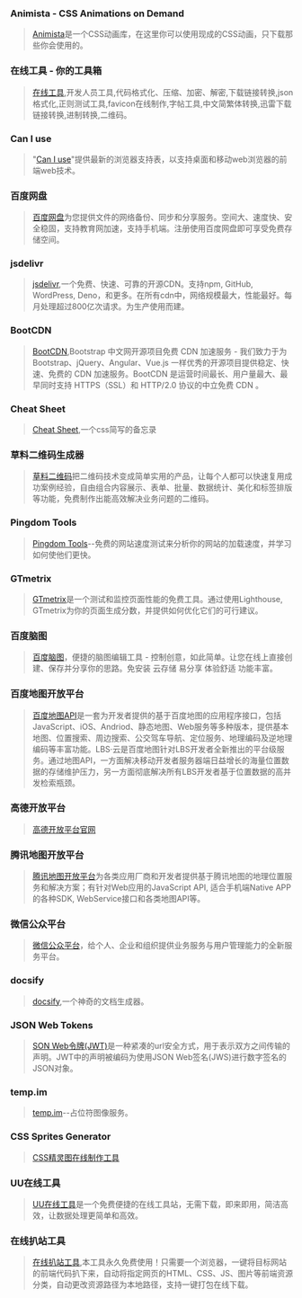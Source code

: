 ### Animista - CSS Animations on Demand
>  [Animista](https://animista.net/)是一个CSS动画库，在这里你可以使用现成的CSS动画，只下载那些你会使用的。

### 在线工具 - 你的工具箱
>  [在线工具](https://tool.lu/),开发人员工具,代码格式化、压缩、加密、解密,下载链接转换,json格式化,正则测试工具,favicon在线制作,字帖工具,中文简繁体转换,迅雷下载链接转换,进制转换,二维码。

### Can I use
>  "[Can I use](https://caniuse.com/)"提供最新的浏览器支持表，以支持桌面和移动web浏览器的前端web技术。

### 百度网盘
>  [百度网盘](https://pan.baidu.com/)为您提供文件的网络备份、同步和分享服务。空间大、速度快、安全稳固，支持教育网加速，支持手机端。注册使用百度网盘即可享受免费存储空间。

### jsdelivr
>  [jsdelivr](https://www.jsdelivr.com/),一个免费、快速、可靠的开源CDN。支持npm, GitHub, WordPress, Deno，和更多。在所有cdn中，网络规模最大，性能最好。每月处理超过800亿次请求。为生产使用而建。

### BootCDN
>  [BootCDN](https://www.bootcdn.cn/),Bootstrap 中文网开源项目免费 CDN 加速服务 - 我们致力于为 Bootstrap、jQuery、Angular、Vue.js 一样优秀的开源项目提供稳定、快速、免费的 CDN 加速服务。BootCDN 是运营时间最长、用户量最大、最早同时支持 HTTPS（SSL）和 HTTP/2.0 协议的中立免费 CDN 。

### Cheat Sheet
>  [Cheat Sheet](https://docs.emmet.io/cheat-sheet/),一个css简写的备忘录

### 草料二维码生成器
>  [草料二维码](https://cli.im/)把二维码技术变成简单实用的产品，让每个人都可以快速复用成功案例经验，自由组合内容展示、表单、批量、数据统计、美化和标签排版等功能，免费制作出能高效解决业务问题的二维码。

### Pingdom Tools
>  [Pingdom Tools](https://tools.pingdom.com/)--免费的网站速度测试来分析你的网站的加载速度，并学习如何使他们更快。

### GTmetrix
>  [GTmetrix](https://gtmetrix.com/)是一个测试和监控页面性能的免费工具。通过使用Lighthouse, GTmetrix为你的页面生成分数，并提供如何优化它们的可行建议。

### 百度脑图
>  [百度脑图](https://naotu.baidu.com/)，便捷的脑图编辑工具 - 控制创意，如此简单。让您在线上直接创建、保存并分享你的思路。免安装 云存储 易分享 体验舒适 功能丰富。

### 百度地图开放平台
>  [百度地图API](https://lbsyun.baidu.com/)是一套为开发者提供的基于百度地图的应用程序接口，包括JavaScript、iOS、Andriod、静态地图、Web服务等多种版本，提供基本地图、位置搜索、周边搜索、公交驾车导航、定位服务、地理编码及逆地理编码等丰富功能。LBS·云是百度地图针对LBS开发者全新推出的平台级服务。通过地图API，一方面解决移动开发者服务器端日益增长的海量位置数据的存储维护压力，另一方面彻底解决所有LBS开发者基于位置数据的高并发检索瓶颈。

### 高德开放平台
> [高德开放平台官网](https://lbs.amap.com/)

### 腾讯地图开放平台
>  [腾讯地图开放平台](https://lbs.qq.com/)为各类应用厂商和开发者提供基于腾讯地图的地理位置服务和解决方案；有针对Web应用的JavaScript API, 适合手机端Native APP的各种SDK, WebService接口和各类地图API等。

### 微信公众平台
>  [微信公众平台](https://mp.weixin.qq.com/)，给个人、企业和组织提供业务服务与用户管理能力的全新服务平台。

### docsify
>  [docsify](https://docsify.js.org/#/),一个神奇的文档生成器。

### JSON Web Tokens
>  [SON Web令牌(JWT)](https://jwt.io/)是一种紧凑的url安全方式，用于表示双方之间传输的声明。JWT中的声明被编码为使用JSON Web签名(JWS)进行数字签名的JSON对象。

### temp.im
>  [temp.im](https://temp.im/)--占位符图像服务。

### CSS Sprites Generator
>  [CSS精灵图在线制作工具](https://www.toptal.com/developers/css/sprite-generator)

### UU在线工具
>  [UU在线工具](https://uutool.cn/)是一个免费便捷的在线工具站，无需下载，即来即用，简洁高效，让数据处理更简单和高效。

### 在线扒站工具
>  [在线扒站工具](https://bazhan.me/),本工具永久免费使用！只需要一个浏览器，一键将目标网站的前端代码扒下来，自动将指定网页的HTML、CSS、JS、图片等前端资源分类，自动更改资源路径为本地路径，支持一键打包在线下载。